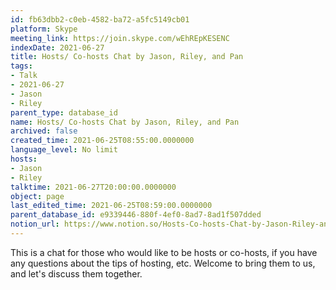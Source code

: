 ```yaml
---
id: fb63dbb2-c0eb-4582-ba72-a5fc5149cb01
platform: Skype
meeting_link: https://join.skype.com/wEhREpKESENC
indexDate: 2021-06-27
title: Hosts/ Co-hosts Chat by Jason, Riley, and Pan
tags:
- Talk
- 2021-06-27
- Jason
- Riley
parent_type: database_id
name: Hosts/ Co-hosts Chat by Jason, Riley, and Pan
archived: false
created_time: 2021-06-25T08:55:00.0000000
language_level: No limit
hosts:
- Jason
- Riley
talktime: 2021-06-27T20:00:00.0000000
object: page
last_edited_time: 2021-06-25T08:59:00.0000000
parent_database_id: e9339446-880f-4ef0-8ad7-8ad1f507dded
notion_url: https://www.notion.so/Hosts-Co-hosts-Chat-by-Jason-Riley-and-Pan-fb63dbb2c0eb4582ba72a5fc5149cb01
---
```


This is a chat for those who would like to be hosts or co-hosts, if you have any questions about the tips of hosting, etc. Welcome to bring them to us, and let's discuss them together.


